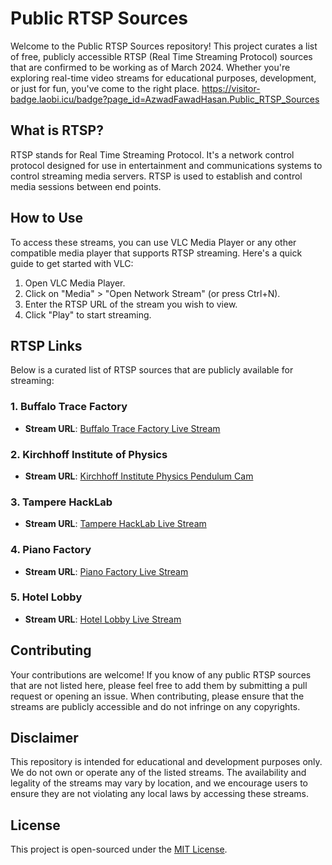# Public RTSP Sources

Welcome to the Public RTSP Sources repository! This project curates a list of free, publicly accessible RTSP (Real Time Streaming Protocol) sources that are confirmed to be working as of March 2024. Whether you're exploring real-time video streams for educational purposes, development, or just for fun, you've come to the right place.
https://visitor-badge.laobi.icu/badge?page_id=AzwadFawadHasan.Public_RTSP_Sources

## What is RTSP?

RTSP stands for Real Time Streaming Protocol. It's a network control protocol designed for use in entertainment and communications systems to control streaming media servers. RTSP is used to establish and control media sessions between end points.

## How to Use

To access these streams, you can use VLC Media Player or any other compatible media player that supports RTSP streaming. Here's a quick guide to get started with VLC:

1. Open VLC Media Player.
2. Click on "Media" > "Open Network Stream" (or press Ctrl+N).
3. Enter the RTSP URL of the stream you wish to view.
4. Click "Play" to start streaming.

## RTSP Links

Below is a curated list of RTSP sources that are publicly available for streaming:

### 1. Buffalo Trace Factory
- **Stream URL**: [Buffalo Trace Factory Live Stream](http://camera.buffalotrace.com/mjpg/video.mjpg)

### 2. Kirchhoff Institute of Physics
- **Stream URL**: [Kirchhoff Institute Physics Pendulum Cam](http://pendelcam.kip.uni-heidelberg.de/mjpg/video.mjpg)

### 3. Tampere HackLab
- **Stream URL**: [Tampere HackLab Live Stream](http://tamperehacklab.tunk.org:38001/nphMotionJpeg?Resolution=640x480&Quality=Clarity)

### 4. Piano Factory
- **Stream URL**: [Piano Factory Live Stream](http://takemotopiano.aa1.netvolante.jp:8190/nphMotionJpeg?Resolution=640x480&Quality=Standard&Framerate=30)

### 5. Hotel Lobby
- **Stream URL**: [Hotel Lobby Live Stream](http://158.58.130.148/mjpg/video.mjpg)

## Contributing

Your contributions are welcome! If you know of any public RTSP sources that are not listed here, please feel free to add them by submitting a pull request or opening an issue. When contributing, please ensure that the streams are publicly accessible and do not infringe on any copyrights.

## Disclaimer

This repository is intended for educational and development purposes only. We do not own or operate any of the listed streams. The availability and legality of the streams may vary by location, and we encourage users to ensure they are not violating any local laws by accessing these streams.

## License

This project is open-sourced under the [MIT License](LICENSE).
